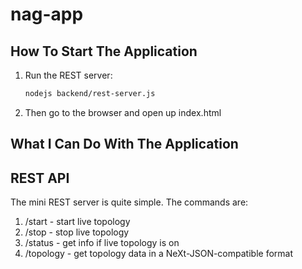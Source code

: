# nag-app
## How To Start The Application

1.	Run the REST server:
	```bash
	nodejs backend/rest-server.js
	```

2.	Then go to the browser and open up index.html

## What I Can Do With The Application


## REST API
The mini REST server is quite simple.
The commands are:

1. /start - start live topology
2. /stop - stop live topology
3. /status - get info if live topology is on
4. /topology - get topology data in a NeXt-JSON-compatible format

